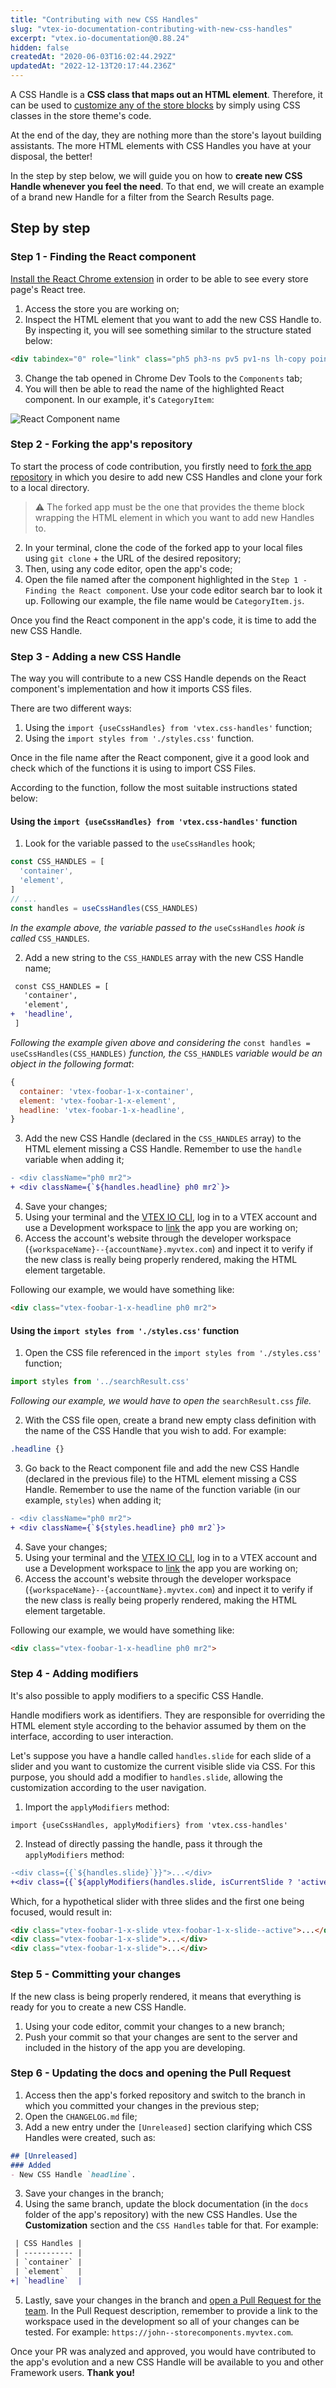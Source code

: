 ```yaml
---
title: "Contributing with new CSS Handles"
slug: "vtex-io-documentation-contributing-with-new-css-handles"
excerpt: "vtex.io-documentation@0.88.24"
hidden: false
createdAt: "2020-06-03T16:02:44.292Z"
updatedAt: "2022-12-13T20:17:44.236Z"
---
```

A CSS Handle is a **CSS class that maps out an HTML element**. Therefore, it can be used to [customize any of the store blocks](https://developers.vtex.com/vtex-developer-docs/docs/vtex-io-documentation-using-css-handles-for-store-customization) by simply using CSS classes in the store theme's code.

At the end of the day, they are nothing more than the store's layout building assistants. The more HTML elements with CSS Handles you have at your disposal, the better!

In the step by step below, we will guide you on how to **create new CSS Handle whenever you feel the need**. To that end, we will create an example of a brand new Handle for a filter from the Search Results page.

## Step by step
  
### Step 1 - Finding the React component

[Install the React Chrome extension](https://chrome.google.com/webstore/detail/react-developer-tools/fmkadmapgofadopljbjfkapdkoienihi) in order to be able to see every store page's React tree.

1. Access the store you are working on;
2. Inspect the HTML element that you want to add the new CSS Handle to. By inspecting it, you will see something similar to the structure stated below:

```html
<div tabindex="0" role="link" class="ph5 ph3-ns pv5 pv1-ns lh-copy pointer hover-bg-muted-5 c-muted-1">Hats</div>
```

3. Change the tab opened in Chrome Dev Tools to the `Components` tab;
4. You will then be able to read the name of the highlighted React component. In our example, it's `CategoryItem`:

![React Component name](https://user-images.githubusercontent.com/284515/74465583-6e2f7c00-4e74-11ea-8791-c15681b73917.png)

### Step 2 - Forking the app's repository

To start the process of code contribution, you firstly need to [fork the app repository]((https://help.github.com/en/github/getting-started-with-github/fork-a-repo)) in which you desire to add new CSS Handles and clone your fork to a local directory.

>⚠️ The forked app must be the one that provides the theme block wrapping the HTML element in which you want to add new Handles to.

2. In your terminal, clone the code of the forked app to your local files using `git clone` + the URL of the desired repository;
3. Then, using any code editor, open the app's code;
4. Open the file named after the component highlighted in the `Step 1 - Finding the React component`. Use your code editor search bar to look it up. Following our example, the file name would be `CategoryItem.js`.

Once you find the React component in the app's code, it is time to add the new CSS Handle.
  
### Step 3 - Adding a new CSS Handle

The way you will contribute to a new CSS Handle depends on the React component's implementation and how it imports CSS files.

There are two different ways:

1. Using the `import {useCssHandles} from 'vtex.css-handles'` function;
2. Using the `import styles from './styles.css'` function.

Once in the file name after the React component, give it a good look and check which of the functions it is using to import CSS Files.

According to the function, follow the most suitable instructions stated below:

#### Using the `import {useCssHandles} from 'vtex.css-handles'` function

1. Look for the variable passed to the `useCssHandles` hook;

```jsx
const CSS_HANDLES = [
  'container',
  'element',
]
// ...
const handles = useCssHandles(CSS_HANDLES)
```

*In the example above, the variable passed to the* `useCssHandles` *hook is called* `CSS_HANDLES`.

2. Add a new string to the `CSS_HANDLES` array with the new CSS Handle name;

```diff
 const CSS_HANDLES = [
   'container',
   'element',
+  'headline',
 ]
```

*Following the example given above and considering the* `const handles = useCssHandles(CSS_HANDLES)` *function, the* `CSS_HANDLES` *variable would be an object in the following format*:
  
```js
{
  container: 'vtex-foobar-1-x-container',
  element: 'vtex-foobar-1-x-element',
  headline: 'vtex-foobar-1-x-headline',
}
```

3. Add the new CSS Handle (declared in the `CSS_HANDLES` array) to the HTML element missing a CSS Handle. Remember to use the `handle` variable when adding it;

```diff
- <div className="ph0 mr2">
+ <div className={`${handles.headline} ph0 mr2`}>
```
  
4. Save your changes;
5. Using your terminal and the [VTEX IO CLI](https://developers.vtex.com/vtex-developer-docs/docs/vtex-io-documentation-vtex-io-cli-installment-and-command-reference/), log in to a VTEX account and use a Development workspace to [link](https://developers.vtex.com/vtex-developer-docs/docs/vtex-io-documentation-linking-an-app) the app you are working on;
6. Access the account's website through the developer workspace (`{workspaceName}--{accountName}.myvtex.com`) and inpect it to verify if the new class is really being properly rendered, making the HTML element targetable.

Following our example, we would have something like:

```html
<div class="vtex-foobar-1-x-headline ph0 mr2">
```

#### Using the `import styles from './styles.css'` function

1. Open the CSS file referenced in the `import styles from './styles.css'` function;

```jsx
import styles from '../searchResult.css'
```

*Following our example, we would have to open the* `searchResult.css` *file.*

2. With the CSS file open, create a brand new empty class definition with the name of the CSS Handle that you wish to add. For example:

```css
.headline {}
```

3. Go back to the React component file and add the new CSS Handle (declared in the previous file) to the HTML element missing a CSS Handle. Remember to use the name of the function variable (in our example, `styles`) when adding it;

```diff
- <div className="ph0 mr2">
+ <div className={`${styles.headline} ph0 mr2`}>
```

4. Save your changes;
5. Using your terminal and the [VTEX IO CLI](https://developers.vtex.com/vtex-developer-docs/docs/vtex-io-documentation-vtex-io-cli-installment-and-command-reference/), log in to a VTEX account and use a Development workspace to [link](https://developers.vtex.com/vtex-developer-docs/docs/vtex-io-documentation-linking-an-app) the app you are working on;
6. Access the account's website through the developer workspace (`{workspaceName}--{accountName}.myvtex.com`) and inpect it to verify if the new class is really being properly rendered, making the HTML element targetable.

Following our example, we would have something like:

```html
<div class="vtex-foobar-1-x-headline ph0 mr2">
```

### Step 4 - Adding modifiers

It's also possible to apply modifiers to a specific CSS Handle.

Handle modifiers work as identifiers. They are responsible for overriding the HTML element style according to the behavior assumed by them on the interface, according to user interaction.

Let's suppose you have a handle called `handles.slide` for each slide of a slider and you want to customize the current visible slide via CSS. For this purpose, you should add a modifier to `handles.slide`, allowing the customization according to the user navigation.

1. Import the `applyModifiers` method:

`import {useCssHandles, applyModifiers} from 'vtex.css-handles'`

2. Instead of directly passing the handle, pass it through the `applyModifiers` method:

```diff
-<div class={{`${handles.slide}`}}">...</div>
+<div class={{`${applyModifiers(handles.slide, isCurrentSlide ? 'active' : undefined}`}}">...</div>
```

Which, for a hypothetical slider with three slides and the first one being focused, would result in:

```html
<div class="vtex-foobar-1-x-slide vtex-foobar-1-x-slide--active">...</div>
<div class="vtex-foobar-1-x-slide">...</div>
<div class="vtex-foobar-1-x-slide">...</div>
```

### Step 5 - Committing your changes

If the new class is being properly rendered, it means that everything is ready for you to create a new CSS Handle.

1. Using your code editor, commit your changes to a new branch;
2. Push your commit so that your changes are sent to the server and included in the history of the app you are developing.
  
### Step 6 - Updating the docs and opening the Pull Request

1. Access then the app's forked repository and switch to the branch in which you committed your changes in the previous step;
2. Open the `CHANGELOG.md` file;
3. Add a new entry under the `[Unreleased]` section clarifying which CSS Handles were created, such as:

```md
## [Unreleased]
### Added
- New CSS Handle `headline`.
```

3. Save your changes in the branch;
4. Using the same branch, update the block documentation (in the `docs` folder of the app's repository) with the new CSS Handles. Use the **Customization** section and the `CSS Handles` table for that. For example:

```diff
 | CSS Handles |
 | ----------- |
 | `container` |
 | `element`   |
+| `headline`  |
```

5. Lastly, save your changes in the branch and [open a Pull Request for the team](https://help.github.com/en/github/collaborating-with-issues-and-pull-requests/creating-a-pull-request-from-a-fork). In the Pull Request description, remember to provide a link to the workspace used in the development so all of your changes can be tested. For example: `https://john--storecomponents.myvtex.com`.

Once your PR was analyzed and approved, you would have contributed to the app's evolution and a new CSS Handle will be available to you and other Framework users. **Thank you!**

